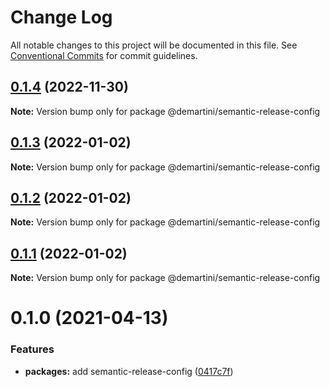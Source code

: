 # Change Log

All notable changes to this project will be documented in this file. See [Conventional Commits](https://conventionalcommits.org) for commit guidelines.

## [0.1.4](https://github.com/demartini/base-configs/compare/@demartini/semantic-release-config@0.1.3...@demartini/semantic-release-config@0.1.4) (2022-11-30)

**Note:** Version bump only for package @demartini/semantic-release-config

## [0.1.3](https://github.com/demartini/base-configs/compare/@demartini/semantic-release-config@0.1.2...@demartini/semantic-release-config@0.1.3) (2022-01-02)

**Note:** Version bump only for package @demartini/semantic-release-config

## [0.1.2](https://github.com/demartini/base-configs/compare/@demartini/semantic-release-config@0.1.1...@demartini/semantic-release-config@0.1.2) (2022-01-02)

**Note:** Version bump only for package @demartini/semantic-release-config

## [0.1.1](https://github.com/demartini/base-configs/compare/@demartini/semantic-release-config@0.1.0...@demartini/semantic-release-config@0.1.1) (2022-01-02)

**Note:** Version bump only for package @demartini/semantic-release-config

# 0.1.0 (2021-04-13)

### Features

- **packages:** add semantic-release-config ([0417c7f](https://github.com/demartini/base-configs/commit/0417c7f055abada996cbe62ace277bb68178c23c))
